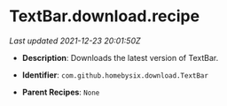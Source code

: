 # TextBar.download.recipe

_Last updated 2021-12-23 20:01:50Z_

- **Description**: Downloads the latest version of TextBar.

- **Identifier**: `com.github.homebysix.download.TextBar`

- **Parent Recipes**: `None`
